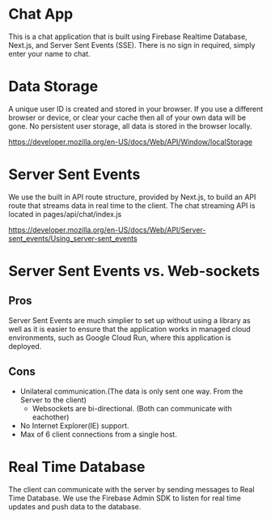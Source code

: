 # Chat App
This is a chat application that is built using Firebase Realtime Database, Next.js, and Server Sent Events (SSE). There is no sign in required, simply enter your name to chat. 

# Data Storage
A unique user ID is created and stored in your browser. If you use a different browser or device, or clear your cache then all of your own data will be gone. No persistent user storage, all data is stored in the browser locally. 

https://developer.mozilla.org/en-US/docs/Web/API/Window/localStorage


# Server Sent Events
We use the built in API route structure, provided by Next.js, to build an API route that streams data in real time to the client.
The chat streaming API is located in
pages/api/chat/index.js

https://developer.mozilla.org/en-US/docs/Web/API/Server-sent_events/Using_server-sent_events

# Server Sent Events vs. Web-sockets

## Pros
Server Sent Events are much simplier to set up without using a library as well as it is easier to ensure that the application works in managed cloud environments, such as Google Cloud Run, where this application is deployed.

## Cons
- Unilateral communication.(The data is only sent one way. From the Server to the client)
  - Websockets are bi-directional. (Both can communicate with eachother)
- No Internet Explorer(IE) support. 
- Max of 6 client connections from a single host.

# Real Time Database
The client can communicate with the server by sending messages to Real Time Database. We use the Firebase Admin SDK to listen for real time updates and push data to the database.